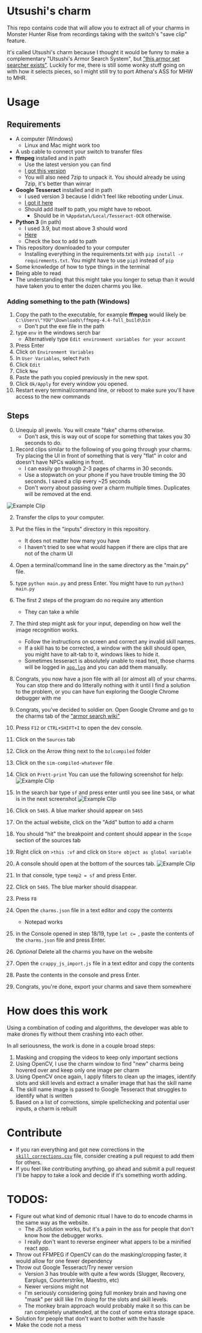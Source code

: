 # Utsushi's charm

This repo contains code that will allow you to extract all of your charms in Monster Hunter Rise from recordings taking with the switch's "save clip" feature.

It's called Utsushi's charm because I thought it would be funny to make a complementary "Utsushi's Armor Search System", but ["this armor set searcher exists"](https://mhrise.wiki-db.com/sim/?hl=en). Luckily for me, there is still some wonky stuff going on with how it selects pieces, so I might still try to port Athena's ASS for MHW to MHR.

# Usage

## Requirements
- A computer (Windows) 
  - Linux and Mac might work too
- A usb cable to connect your switch to transfer files
- **ffmpeg** installed and in path
  - Use the latest version you can find
  - [I got this version](https://www.gyan.dev/ffmpeg/builds/ffmpeg-release-full.7z)
  - You will also need 7zip to unpack it. You should already be using 7zip, it's better than winrar
- **Google Tesseract** installed and in path
  - I used version 3 because I didn't feel like rebooting under Linux.
  - [I got it here](https://sourceforge.net/projects/tesseract-ocr-alt/files/tesseract-ocr-setup-3.02.02.exe/download)
  - Should add itself to path, you might have to reboot.
    - Should be in `%Appdata%/Local/Tesseract-OCR` otherwise.
- **Python 3** (in path)
  - I used 3.9, but most above 3 should word
  - [Here](https://www.python.org/downloads/)
  - Check the box to add to path
- This repository downloaded to your computer
  - Installing everything in the requirements.txt with `pip install -r requirements.txt`. You might have to use `pip3` instead of `pip`
- Some knowledge of how to type things in the terminal
- Being able to read
- The understanding that this might take you longer to setup than it would have taken you to enter the dozen charms you like.

### Adding something to the path (Windows)

1. Copy the path to the executable, for example **ffmpeg** would likely be `C:\Users\"YOU"\Downloads\ffmpeg-4.4-full_build\bin`
   - Don't put the exe file in the path 
2. type `env` in the windows serch bar
   - Alternatively type `Edit environment variables for your account`
3. Press Enter
4. Click on `Environment Variables`
5. In `User Variables`, select `Path`
6. Click `Edit`
7. Click `New`
8. Paste the path you copied previously in the new spot.
9. Click `Ok/Apply` for every window you opened.
10. Restart every terminal/command line, or reboot to make sure you'll have access to the new commands

## Steps

0. Unequip all jewels. You will create "fake" charms otherwise.
   - Don't ask, this is way out of scope for something that takes you 30 seconds to do.
1. Record clips similar to the following of you going through your charms. Try placing the UI in front of something that is very "flat" in color and doesn't have NPCs walking in front. 
   - I can easily go through 2-3 pages of charms in 30 seconds. 
   - Use a stopwatch on your phone if you have trouble timing the 30 seconds. I saved a clip every ~25 seconds
   - Don't worry about passing over a charm multiple times. Duplicates will be removed at the end.

![Example Clip](./media/example_clip.gif)

2. Transfer the clips to your computer.
3. Put the files in the "inputs" directory in this repository.
   - It does not matter how many you have 
   - I haven't tried to see what would happen if there are clips that are not of the charm UI
3. Open a terminal/command line in the same directory as the "main.py" file.
4. type `python main.py` and press Enter. You might have to run `python3 main.py`
5. The first 2 steps of the program do no require any attention
   - They can take a while
6. The third step might ask for your input, depending on how well the image recognition works.
   - Follow the instructions on screen and correct any invalid skill names.
   - If a skill has to be corrected, a window with the skill should open, you might have to alt-tab to it, windows likes to hide it.
   - Sometimes tesseract is absolutely unable to read text, those charms will be logged in [`app.log`](app.log) and you can add them manually.
7. Congrats, you now have a json file with all (or almost all) of your charms. You can stop there and do litterally nothing with it until I find a solution to the problem, or you can have fun exploring the Google Chrome debugger with me

8. Congrats, you've decided to soldier on. Open Google Chrome and go to the charms tab of the ["armor search wiki"](https://mhrise.wiki-db.com/sim/?hl=en) 
9.  Press `F12` or `CTRL+SHIFT+I` to open the dev console.
10. Click on the `Sources` tab
11. Click on the Arrow thing next to the `bzlcompiled` folder
12. Click on the `sim-compiled-whatever` file
13. Click on `Prett-print` You can use the following screenshot for help:
![Example Clip](./media/sources_tab.png)
14. In the search bar type `sf` and press enter until you see line `5464`, or what is in the next screenshot
![Example Clip](./media/sf_search.png)
15. Click on `5465`. A blue marker should appear on `5465`
16. On the actual website, click on the "Add" button to add a charm
17. You should "hit" the breakpoint and content should appear in the `Scope` section of the sources tab
18. Right click on `>this :vf` and click on `Store object as global variable`
19. A console should open at the bottom of the sources tab.
![Example Clip](./media/console.png)
20. In that console, type `temp2 = sf` and press Enter.
21. Click on `5465`. The blue marker should disappear.
22. Press `F8`
23. Open the `charms.json` file in a text editor  and copy the contents
    - Notepad works
24. in the Console opened in step 18/19, type `let c= `, paste the contents of the `charms.json` file and press Enter.
25. *Optional* Delete all the charms you have on the website
26. Open the `crappy_js_import.js` file in a text editor  and copy the contents
27. Paste the contents in the console and press Enter. 
28. Congrats, you're done, export your charms and save them somewhere
    


# How does this work

Using a combination of coding and algorithms, the developer was able to make drones fly without them crashing into each other. 

In all seriousness, the work is done in a couple broad steps:
1. Masking and cropping the videos to keep only important sections
2. Using OpenCV, I use the charm window to find "new" charms being hovered over and keep only one image per charm
3. Using OpenCV once again, I apply filters to clean up the images, identify slots and skill levels and extract a smaller image that has the skill name
4. The skill name image is passed to Google Tesseract that struggles to identify what is written
5. Based on a list of corrections, simple spellchecking and potential user inputs, a charm is rebuilt

# Contribute

- If you ran everything and got new corrections in the [`skill_corrections.csv`](skill_corrections.csv) file, consider creating a pull request to add them for others.
- If you feel like contributing anything, go ahead and submit a pull request I'll be happy to take a look and decide if it's something worth adding. 


# TODOS: 
- Figure out what kind of demonic ritual I have to do to encode charms in the same way as the website.
  - The JS solution works, but it's a pain in the ass for people that don't know how the debugger works.
  - I really don't want to reverse engineer what appers to be a minified react app.
- Throw out FFMPEG if OpenCV can do the masking/cropping faster, it would allow for one fewer dependency
- Throw out Google Tesseract/Try newer version
  - Version 3 has trouble with quite a few words (Slugger, Recovery, Earplugs, Counterstrike, Maestro, etc)
  - Newer versions might not
  - I'm seriously considering going full monkey brain and having one "mask" per skill like I'm doing for the slots and skill levels.
  - The monkey brain approach would probably make it so this can be ran completely unattended, at the cost of some extra storage space.
- Solution for people that don't want to bother with the hassle
- Make the code not a mess
